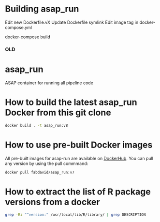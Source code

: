 # Building asap_run

Edit new Dockerfile.vX
Update Dockerfile symlink
Edit image tag in docker-compose.yml

docker-compose build

### OLD

# asap_run
ASAP container for running all pipeline code

# How to build the latest asap_run Docker from this git clone
```bash
docker build . -t asap_run:v8
```

# How to use pre-built Docker images
All pre-built images for asap-run are available on [DockerHub](https://hub.docker.com/r/fabdavid/asap_run/tags).
You can pull any version by using the pull commmand:
```bash
docker pull fabdavid/asap_run:v7
```

# How to extract the list of R package versions from a docker
```bash
grep -Ri "^version:" /usr/local/lib/R/library/ | grep DESCRIPTION
```

